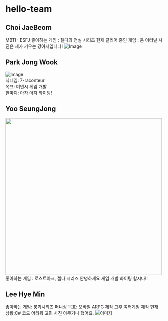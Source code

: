 # hello-team


## Choi JaeBeom
MBTI : ESFJ
좋아하는 게임 : 젤다의 전설 시리즈
현재 클리어 중인 게임 : 둠 이터널
사진은 제가 키우는 강아지입니다!
![Image](https://github.com/user-attachments/assets/f8d0e7ec-eef3-4a16-813a-2158f3d71a53)



## Park Jong Wook
![Image](https://github.com/user-attachments/assets/44a01b24-aa6a-440f-ab1d-b1b2fec01828)<br/>
닉네임: 7-raconteur<br/>
목표: 미연시 게임 개발<br/>
한마디: 아자 아자 화이팅!<br/>


## Yoo SeungJong
<img src=https://github.com/user-attachments/assets/c16ef929-bd89-4ded-94f4-8f338f6b8e2f width="500"><br/>
좋아하는 게임 : 로스트아크, 젤다 시리즈
안녕하세요 게임 개발 화이팅 합시다!!

## Lee Hye Min
좋아하는 게임: 붕괴시리즈 퍼니싱
목표: 모바일 ARPG 제작 그후 여러게임 제작
현재 상황:C# 코드 어려워 고민
사진 아무거나 했어요.
![이미지](https://github.com/user-attachments/assets/99a63c23-974e-4a08-a3ab-785b84e91909)


